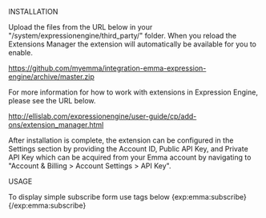INSTALLATION

Upload the files from the URL below in your "/system/expressionengine/third_party/"
folder.  When you reload the Extensions Manager the extension will automatically 
be available for you to enable.

https://github.com/myemma/integration-emma-expression-engine/archive/master.zip

For more information for how to work with extensions in Expression Engine, please 
see the URL below.

http://ellislab.com/expressionengine/user-guide/cp/add-ons/extension_manager.html

After installation is complete, the extension can be configured in the Settings 
section by providing the Account ID, Public API Key, and Private API Key which 
can be acquired from your Emma account by navigating to 
"Account & Billing > Account Settings > API Key".

USAGE

To display simple subscribe form use tags below
{exp:emma:subscribe}
{/exp:emma:subscribe} 
